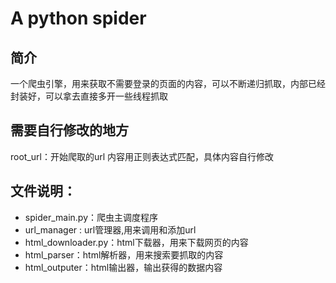 # A python spider

## 简介

一个爬虫引擎，用来获取不需要登录的页面的内容，可以不断递归抓取，内部已经封装好，可以拿去直接多开一些线程抓取

## 需要自行修改的地方

root_url：开始爬取的url
内容用正则表达式匹配，具体内容自行修改

## 文件说明：

* spider_main.py：爬虫主调度程序
* url_manager : url管理器,用来调用和添加url
* html_downloader.py：html下载器，用来下载网页的内容
* html_parser：html解析器，用来搜索要抓取的内容
* html_outputer：html输出器，输出获得的数据内容